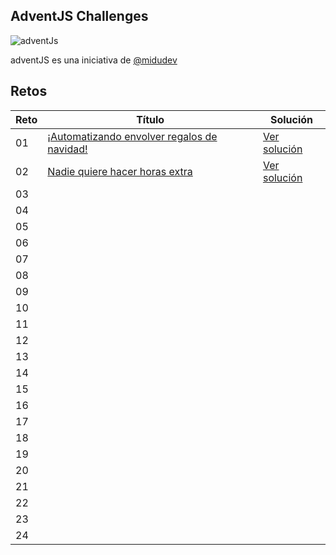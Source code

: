 ## AdventJS Challenges

![adventJs](https://i.imgur.com/iv17QFL.png)

adventJS es una iniciativa de [@midudev](https://midu.dev/)
 

## Retos

| Reto | Título                                                                                          | Solución                          |
| ---  | ----------------------------------------------------------------------------------------------- | --------------------------------- |
| 01   | [¡Automatizando envolver regalos de navidad!](https://adventjs.dev/es/challenges/2022/1)        | [Ver solución](./challenge01/)    |
| 02   | [Nadie quiere hacer horas extra](https://adventjs.dev/es/challenges/2022/2)                     | [Ver solución](./challenge02/)    |
| 03   |                                                                                                 |                                   |
| 04   |                                                                                                 |                                   |
| 05   |                                                                                                 |                                   |
| 06   |                                                                                                 |                                   |
| 07   |                                                                                                 |                                   |
| 08   |                                                                                                 |                                   |
| 09   |                                                                                                 |                                   |
| 10   |                                                                                                 |                                   |
| 11   |                                                                                                 |                                   |
| 12   |                                                                                                 |                                   |
| 13   |                                                                                                 |                                   |
| 14   |                                                                                                 |                                   |
| 15   |                                                                                                 |                                   |
| 16   |                                                                                                 |                                   |
| 17   |                                                                                                 |                                   |
| 18   |                                                                                                 |                                   |
| 19   |                                                                                                 |                                   |
| 20   |                                                                                                 |                                   |
| 21   |                                                                                                 |                                   |
| 22   |                                                                                                 |                                   |
| 23   |                                                                                                 |                                   |
| 24   |                                                                                                 |                                   |